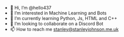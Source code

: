 - 👋 Hi, I’m @hello437
- 👀 I’m interested in Machine Learning and Bots
- 🌱 I’m currently learning Python, Js, HTML and C++
- 💞️ I’m looking to collaborate on a Discord Bot
- 📫 How to reach me stanley@stanleyjohnson.me.uk

<!---
hello437/hello437 is a ✨ special ✨ repository because its `README.md` (this file) appears on your GitHub profile.
You can click the Preview link to take a look at your changes.
--->
